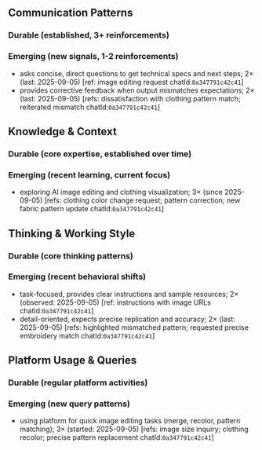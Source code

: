 ## Communication Patterns
### Durable (established, 3+ reinforcements)

### Emerging (new signals, 1-2 reinforcements)
- asks concise, direct questions to get technical specs and next steps; 2× (last: 2025-09-05) [ref: image editing request chatId:`0a347791c42c41`]
- provides corrective feedback when output mismatches expectations; 2× (last: 2025-09-05) [refs: dissatisfaction with clothing pattern match; reiterated mismatch chatId:`0a347791c42c41`]

## Knowledge & Context
### Durable (core expertise, established over time)

### Emerging (recent learning, current focus)
- exploring AI image editing and clothing visualization; 3× (since 2025-09-05) [refs: clothing color change request; pattern correction; new fabric pattern update chatId:`0a347791c42c41`]

## Thinking & Working Style
### Durable (core thinking patterns)

### Emerging (recent behavioral shifts)
- task-focused, provides clear instructions and sample resources; 2× (observed: 2025-09-05) [ref: instructions with image URLs chatId:`0a347791c42c41`]
- detail-oriented, expects precise replication and accuracy; 2× (last: 2025-09-05) [refs: highlighted mismatched pattern; requested precise embroidery match chatId:`0a347791c42c41`]

## Platform Usage & Queries
### Durable (regular platform activities)

### Emerging (new query patterns)
- using platform for quick image editing tasks (merge, recolor, pattern matching); 3× (started: 2025-09-05) [refs: image size inquiry; clothing recolor; precise pattern replacement chatId:`0a347791c42c41`]